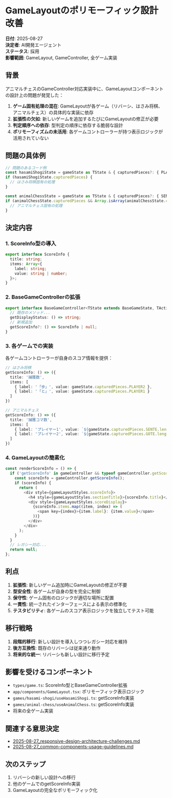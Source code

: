 # GameLayoutのポリモーフィック設計改善

**日付**: 2025-08-27  
**決定者**: AI開発エージェント  
**ステータス**: 採用  
**影響範囲**: GameLayout, GameController, 全ゲーム実装  

## 背景

アニマルチェスのGameController対応実装中に、GameLayoutコンポーネントの設計上の問題が発覚した：

1. **ゲーム固有処理の混在**: GameLayoutが各ゲーム（リバーシ、はさみ将棋、アニマルチェス）の具体的な実装に依存
2. **拡張性の欠如**: 新しいゲームを追加するたびにGameLayoutの修正が必要
3. **判定順序への依存**: 型判定の順序に依存する脆弱な設計
4. **ポリモーフィズムの未活用**: 各ゲームコントローラーが持つ表示ロジックが活用されていない

## 問題の具体例

```typescript
// 問題のあるコード例
const hasamiShogiState = gameState as TState & { capturedPieces?: { PLAYER1: number; PLAYER2: number } };
if (hasamiShogiState.capturedPieces) {
  // はさみ将棋固有の処理
}

const animalChessState = gameState as TState & { capturedPieces?: { SENTE: string[]; GOTE: string[] } };
if (animalChessState.capturedPieces && Array.isArray(animalChessState.capturedPieces.SENTE)) {
  // アニマルチェス固有の処理
}
```

## 決定内容

### 1. ScoreInfo型の導入

```typescript
export interface ScoreInfo {
  title: string;
  items: Array<{
    label: string;
    value: string | number;
  }>;
}
```

### 2. BaseGameControllerの拡張

```typescript
export interface BaseGameController<TState extends BaseGameState, TAction> {
  // 既存のメソッド...
  getDisplayStatus: () => string;
  // 新規追加
  getScoreInfo?: () => ScoreInfo | null;
}
```

### 3. 各ゲームでの実装

各ゲームコントローラーが自身のスコア情報を提供：

```typescript
// はさみ将棋
getScoreInfo: () => ({
  title: '捕獲数',
  items: [
    { label: '「歩」', value: gameState.capturedPieces.PLAYER2 },
    { label: '「と」', value: gameState.capturedPieces.PLAYER1 }
  ]
})

// アニマルチェス
getScoreInfo: () => ({
  title: '捕獲コマ数',
  items: [
    { label: 'プレイヤー1', value: `${gameState.capturedPieces.SENTE.length}個` },
    { label: 'プレイヤー2', value: `${gameState.capturedPieces.GOTE.length}個` }
  ]
})
```

### 4. GameLayoutの簡素化

```typescript
const renderScoreInfo = () => {
  if ('getScoreInfo' in gameController && typeof gameController.getScoreInfo === 'function') {
    const scoreInfo = gameController.getScoreInfo();
    if (scoreInfo) {
      return (
        <div style={gameLayoutStyles.scoreInfo}>
          <h4 style={gameLayoutStyles.sectionTitle}>{scoreInfo.title}</h4>
          <div style={gameLayoutStyles.scoreDisplay}>
            {scoreInfo.items.map((item, index) => (
              <span key={index}>{item.label}: {item.value}</span>
            ))}
          </div>
        </div>
      );
    }
  }
  // レガシー対応...
  return null;
};
```

## 利点

1. **拡張性**: 新しいゲーム追加時にGameLayoutの修正が不要
2. **型安全性**: 各ゲームが自身の型を完全に制御
3. **保守性**: ゲーム固有のロジックが適切な場所に配置
4. **一貫性**: 統一されたインターフェースによる表示の標準化
5. **テスタビリティ**: 各ゲームのスコア表示ロジックを独立してテスト可能

## 移行戦略

1. **段階的移行**: 新しい設計を導入しつつレガシー対応を維持
2. **後方互換性**: 既存のリバーシは従来通り動作
3. **将来的な統一**: リバーシも新しい設計に移行予定

## 影響を受けるコンポーネント

- `types/game.ts`: ScoreInfo型とBaseGameController拡張
- `app/components/GameLayout.tsx`: ポリモーフィック表示ロジック
- `games/hasami-shogi/useHasamiShogi.ts`: getScoreInfo実装
- `games/animal-chess/useAnimalChess.ts`: getScoreInfo実装
- 将来の全ゲーム実装

## 関連する意思決定

- [2025-08-27_responsive-design-architecture-challenges.md](./2025-08-27_responsive-design-architecture-challenges.md)
- [2025-08-27_common-components-usage-guidelines.md](./2025-08-27_common-components-usage-guidelines.md)

## 次のステップ

1. リバーシの新しい設計への移行
2. 他のゲームでのgetScoreInfo実装
3. GameLayoutの完全なポリモーフィック化